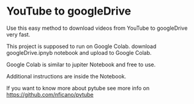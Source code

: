 # YouTube to googleDrive
 Use this easy method to download videos from YouTube to googleDrive very fast.

This project is supposed to run on Google Colab.
download googleDrive.ipnyb notebook and upload to Google Colab.

Google Colab is similar to jupiter Notebook and free to use.

Additional instructions are inside the Notebook.

If you want to know more about pytube see more info on https://github.com/nficano/pytube
   
